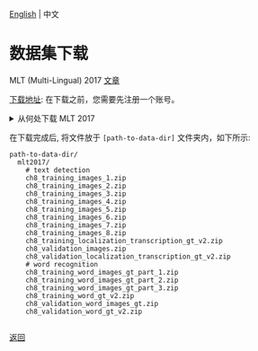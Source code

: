 [English](../../en/datasets/mlt2017.md) | 中文

# 数据集下载

MLT (Multi-Lingual) 2017 [文章](https://ieeexplore.ieee.org/abstract/document/8270168)

[下载地址](https://rrc.cvc.uab.es/?ch=8&com=downloads): 在下载之前，您需要先注册一个账号。

<details>
  <summary>从何处下载 MLT 2017</summary>

MLT 2017 数据集包含两个任务. 任务 1 是文本检测 (多语言文本)。 任务2是文本识别。

### 文本检测

有11个与任务1相关的文件需要下载（[下载地址](https://rrc.cvc.uab.es/?ch=8&com=downloads)）， 它们分别是：

```
ch8_training_images_x.zip(x from 1 to 8)
ch8_validation_images.zip
ch8_training_localization_transcription_gt_v2.zip
ch8_validation_localization_transcription_gt_v2.zip
```

测试集不需要下载。

### 文本识别

有6个与任务2相关的文件需要下载（[下载地址](https://rrc.cvc.uab.es/?ch=8&com=downloads)）， 它们分别是：
```
 ch8_training_word_images_gt_part_x.zip (x from 1 to 3)
 ch8_validation_word_images_gt.zip
 ch8_training_word_gt_v2.zip
 ch8_validation_word_gt_v2.zip
 ```
</details>


在下载完成后, 将文件放于 `[path-to-data-dir]` 文件夹内，如下所示:
```
path-to-data-dir/
  mlt2017/
    # text detection
    ch8_training_images_1.zip
    ch8_training_images_2.zip
    ch8_training_images_3.zip
    ch8_training_images_4.zip
    ch8_training_images_5.zip
    ch8_training_images_6.zip
    ch8_training_images_7.zip
    ch8_training_images_8.zip
    ch8_training_localization_transcription_gt_v2.zip
    ch8_validation_images.zip
    ch8_validation_localization_transcription_gt_v2.zip
    # word recognition
    ch8_training_word_images_gt_part_1.zip
    ch8_training_word_images_gt_part_2.zip
    ch8_training_word_images_gt_part_3.zip
    ch8_training_word_gt_v2.zip
    ch8_validation_word_images_gt.zip
    ch8_validation_word_gt_v2.zip


```

[返回](../../../tools/dataset_converters/README_CN.md)
